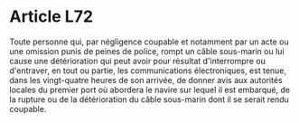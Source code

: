 # Article L72

Toute personne qui, par négligence coupable et notamment par un acte ou une omission punis de peines de police, rompt un câble sous-marin ou lui cause une détérioration qui peut avoir pour résultat d'interrompre ou d'entraver, en tout ou partie, les communications électroniques, est tenue, dans les vingt-quatre heures de son arrivée, de donner avis aux autorités locales du premier port où abordera le navire sur lequel il est embarqué, de la rupture ou de la détérioration du câble sous-marin dont il se serait rendu coupable.